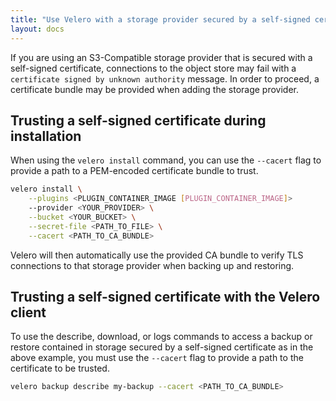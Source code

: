 ```yaml
---
title: "Use Velero with a storage provider secured by a self-signed certificate"
layout: docs
---
```


If you are using an S3-Compatible storage provider that is secured with a self-signed certificate, connections to the object store may fail with a `certificate signed by unknown authority` message.
In order to proceed, a certificate bundle may be provided when adding the storage provider.

## Trusting a self-signed certificate during installation

When using the `velero install` command, you can use the `--cacert` flag to provide a path
to a PEM-encoded certificate bundle to trust.

```bash
velero install \
    --plugins <PLUGIN_CONTAINER_IMAGE [PLUGIN_CONTAINER_IMAGE]>
    --provider <YOUR_PROVIDER> \
    --bucket <YOUR_BUCKET> \
    --secret-file <PATH_TO_FILE> \
    --cacert <PATH_TO_CA_BUNDLE>
```

Velero will then automatically use the provided CA bundle to verify TLS connections to
that storage provider when backing up and restoring.

## Trusting a self-signed certificate with the Velero client

To use the describe, download, or logs commands to access a backup or restore contained
in storage secured by a self-signed certificate as in the above example, you must use
the `--cacert` flag to provide a path to the certificate to be trusted.

```bash
velero backup describe my-backup --cacert <PATH_TO_CA_BUNDLE>
```
